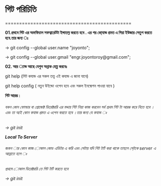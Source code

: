 <h1>গিট পরিচিতি </h1>
=============================================

<b>01.প্রথমে গিট এর অফফিচাল সফত্বারেটটা ইন্সাতল্ল করতে হবে . এর পর কো্যান্ড প্রমত এ গিয়া ইউজার সেতুপ করতে হবে.তার জন্য ঃ</b>

<p>-> git config --global user.name "joyonto";</p>
<p>-> git config --global user.gmail "engr.joyontoroy@gmail.com";</p>


<b>02. আর ্যান্ড আছে যেগুল অন্নাক হেল্প করবেঃ</b>

<p>git help (গিট কযান্ড এর সকল তত্ত্ব এই কযান্ড এ জানা যাবে)</p>
<p>git help config (   নতুন উইন্ডো ওপেন হবে এবং সকল   ইনফ্মেশন পাওয়া যাবে  ) </p>


<b>গিট আরম্ভ :<b>
<h6>যকন কোন ফোল্ডার বা প্রোজেক্ট ডিরেক্টররি  এর মদ্দায় গিট নিয়া কাজ করবেন সর্ব প্রথম গিট টা আরম্ভ করে নিতে হবে । এবং তা অ্যই কোন কযান্ড প্রমত এ ওপেন করতে হবে ।তার জন্য যে কযান্ড ঃ<h6>
  <p> -> git init</p>
  
<b>Local To Server<b>
<h6>জকন  ার  কোন কাজ   োকাল কোড এডিটর এ করি এবং সেটায় যদি গিট টার্ট করা থাকে তাহলে সে্টকে server এ আন্নাতে হলে ঃ<h6>
  
  <p>   প্রথমে োকাল ডিরেক্টররি তে গিট টার্ট করতে হবে  <p>
  <p>-> git init</p>
  
  
  




